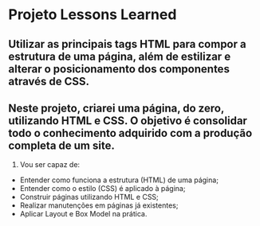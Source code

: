 # Projeto Lessons Learned

## Utilizar as principais tags HTML para compor a estrutura de uma página, além de estilizar e alterar o posicionamento dos componentes através de CSS.

## Neste projeto, criarei uma página, do zero, utilizando HTML e CSS. O objetivo é consolidar todo o conhecimento adquirido com a produção completa de um site.
 
1. Vou ser capaz de:
  - Entender como funciona a estrutura (HTML) de uma página;
  - Entender como o estilo (CSS) é aplicado à página;
  - Construir páginas utilizando HTML e CSS;
  - Realizar manutenções em páginas já existentes;
  - Aplicar Layout e Box Model na prática.
